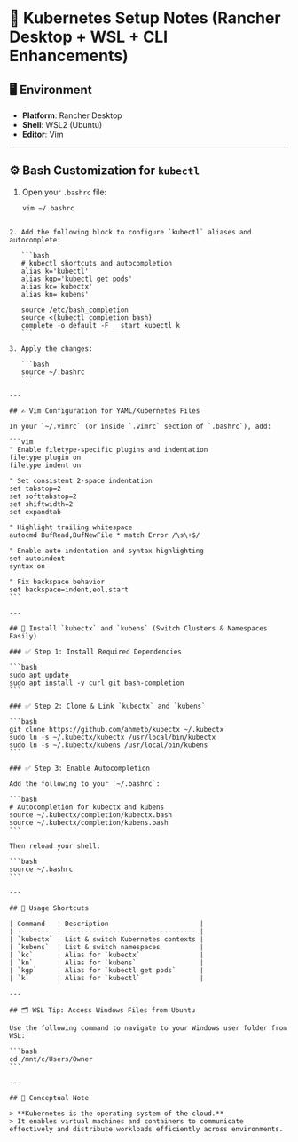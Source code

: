 # 🐳 Kubernetes Setup Notes (Rancher Desktop + WSL + CLI Enhancements)

## 🖥️ Environment

- **Platform**: Rancher Desktop  
- **Shell**: WSL2 (Ubuntu)  
- **Editor**: Vim

---

## ⚙️ Bash Customization for `kubectl`

1. Open your `.bashrc` file:

   ```bash
   vim ~/.bashrc
````

2. Add the following block to configure `kubectl` aliases and autocomplete:

   ```bash
   # kubectl shortcuts and autocompletion
   alias k='kubectl'
   alias kgp='kubectl get pods'
   alias kc='kubectx'
   alias kn='kubens'

   source /etc/bash_completion
   source <(kubectl completion bash)
   complete -o default -F __start_kubectl k
   ```

3. Apply the changes:

   ```bash
   source ~/.bashrc
   ```

---

## ✍️ Vim Configuration for YAML/Kubernetes Files

In your `~/.vimrc` (or inside `.vimrc` section of `.bashrc`), add:

```vim
" Enable filetype-specific plugins and indentation
filetype plugin on
filetype indent on

" Set consistent 2-space indentation
set tabstop=2
set softtabstop=2
set shiftwidth=2
set expandtab

" Highlight trailing whitespace
autocmd BufRead,BufNewFile * match Error /\s\+$/

" Enable auto-indentation and syntax highlighting
set autoindent
syntax on

" Fix backspace behavior
set backspace=indent,eol,start
```

---

## 🚀 Install `kubectx` and `kubens` (Switch Clusters & Namespaces Easily)

### ✅ Step 1: Install Required Dependencies

```bash
sudo apt update
sudo apt install -y curl git bash-completion
```

### ✅ Step 2: Clone & Link `kubectx` and `kubens`

```bash
git clone https://github.com/ahmetb/kubectx ~/.kubectx
sudo ln -s ~/.kubectx/kubectx /usr/local/bin/kubectx
sudo ln -s ~/.kubectx/kubens /usr/local/bin/kubens
```

### ✅ Step 3: Enable Autocompletion

Add the following to your `~/.bashrc`:

```bash
# Autocompletion for kubectx and kubens
source ~/.kubectx/completion/kubectx.bash
source ~/.kubectx/completion/kubens.bash
```

Then reload your shell:

```bash
source ~/.bashrc
```

---

## 🧪 Usage Shortcuts

| Command   | Description                       |
| --------- | --------------------------------- |
| `kubectx` | List & switch Kubernetes contexts |
| `kubens`  | List & switch namespaces          |
| `kc`      | Alias for `kubectx`               |
| `kn`      | Alias for `kubens`                |
| `kgp`     | Alias for `kubectl get pods`      |
| `k`       | Alias for `kubectl`               |

---

## 🗂️ WSL Tip: Access Windows Files from Ubuntu

Use the following command to navigate to your Windows user folder from WSL:

```bash
cd /mnt/c/Users/Owner
```

---

## 🧠 Conceptual Note

> **Kubernetes is the operating system of the cloud.**
> It enables virtual machines and containers to communicate effectively and distribute workloads efficiently across environments.

